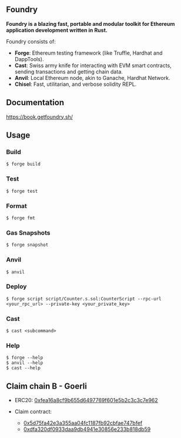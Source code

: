 ## Foundry

**Foundry is a blazing fast, portable and modular toolkit for Ethereum application development written in Rust.**

Foundry consists of:

- **Forge**: Ethereum testing framework (like Truffle, Hardhat and DappTools).
- **Cast**: Swiss army knife for interacting with EVM smart contracts, sending transactions and getting chain data.
- **Anvil**: Local Ethereum node, akin to Ganache, Hardhat Network.
- **Chisel**: Fast, utilitarian, and verbose solidity REPL.

## Documentation

https://book.getfoundry.sh/

## Usage

### Build

```shell
$ forge build
```

### Test

```shell
$ forge test
```

### Format

```shell
$ forge fmt
```

### Gas Snapshots

```shell
$ forge snapshot
```

### Anvil

```shell
$ anvil
```

### Deploy

```shell
$ forge script script/Counter.s.sol:CounterScript --rpc-url <your_rpc_url> --private-key <your_private_key>
```

### Cast

```shell
$ cast <subcommand>
```

### Help

```shell
$ forge --help
$ anvil --help
$ cast --help
```

## Claim chain B - Goerli

- ERC20: [0xfea16a8cf9b655d6497769f601e5b2c3c3c7e962](https://goerli.etherscan.io/address/0xfea16a8cf9b655d6497769f601e5b2c3c3c7e962)

- Claim contract:
  - [0x5d75fa42e3a355aa04fc1187fb92cbfae747bfef](https://goerli.etherscan.io/address/0x5d75fa42e3a355aa04fc1187fb92cbfae747bfef)
  - [0xdfa320df0933daa9db4941e30856e233b818db59](https://goerli.etherscan.io/address/0xdfa320df0933daa9db4941e30856e233b818db59)
